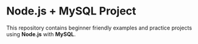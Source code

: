 # Node.js + MySQL Project

This repository contains beginner friendly examples and practice projects using **Node.js** with **MySQL**.

